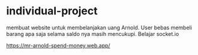 # individual-project
membuat website untuk membelanjakan uang Arnold. User bebas membeli barang apa saja selama saldo nya masih mencukupi.
Belajar socket.io

https://mr-arnold-spend-money.web.app/
